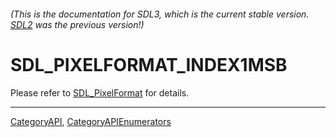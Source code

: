 ###### (This is the documentation for SDL3, which is the current stable version. [SDL2](https://wiki.libsdl.org/SDL2/) was the previous version!)
# SDL_PIXELFORMAT_INDEX1MSB

Please refer to [SDL_PixelFormat](SDL_PixelFormat) for details.

----
[CategoryAPI](CategoryAPI), [CategoryAPIEnumerators](CategoryAPIEnumerators)

